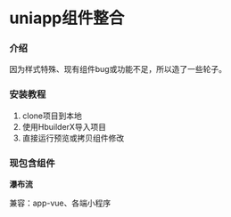 # uniapp组件整合

### 介绍
因为样式特殊、现有组件bug或功能不足，所以造了一些轮子。


### 安装教程

1. clone项目到本地
2. 使用HbuilderX导入项目
3. 直接运行预览或拷贝组件修改

### 现包含组件
**瀑布流**

兼容：app-vue、各端小程序
